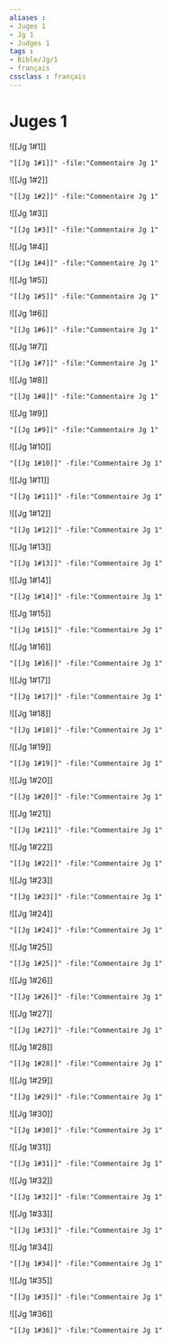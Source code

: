 ```yaml
---
aliases : 
- Juges 1
- Jg 1
- Judges 1
tags : 
- Bible/Jg/1
- français
cssclass : français
---
```


# Juges 1

![[Jg 1#1]]

```query
"[[Jg 1#1]]" -file:"Commentaire Jg 1"
```

![[Jg 1#2]]

```query
"[[Jg 1#2]]" -file:"Commentaire Jg 1"
```

![[Jg 1#3]]

```query
"[[Jg 1#3]]" -file:"Commentaire Jg 1"
```

![[Jg 1#4]]

```query
"[[Jg 1#4]]" -file:"Commentaire Jg 1"
```

![[Jg 1#5]]

```query
"[[Jg 1#5]]" -file:"Commentaire Jg 1"
```

![[Jg 1#6]]

```query
"[[Jg 1#6]]" -file:"Commentaire Jg 1"
```

![[Jg 1#7]]

```query
"[[Jg 1#7]]" -file:"Commentaire Jg 1"
```

![[Jg 1#8]]

```query
"[[Jg 1#8]]" -file:"Commentaire Jg 1"
```

![[Jg 1#9]]

```query
"[[Jg 1#9]]" -file:"Commentaire Jg 1"
```

![[Jg 1#10]]

```query
"[[Jg 1#10]]" -file:"Commentaire Jg 1"
```

![[Jg 1#11]]

```query
"[[Jg 1#11]]" -file:"Commentaire Jg 1"
```

![[Jg 1#12]]

```query
"[[Jg 1#12]]" -file:"Commentaire Jg 1"
```

![[Jg 1#13]]

```query
"[[Jg 1#13]]" -file:"Commentaire Jg 1"
```

![[Jg 1#14]]

```query
"[[Jg 1#14]]" -file:"Commentaire Jg 1"
```

![[Jg 1#15]]

```query
"[[Jg 1#15]]" -file:"Commentaire Jg 1"
```

![[Jg 1#16]]

```query
"[[Jg 1#16]]" -file:"Commentaire Jg 1"
```

![[Jg 1#17]]

```query
"[[Jg 1#17]]" -file:"Commentaire Jg 1"
```

![[Jg 1#18]]

```query
"[[Jg 1#18]]" -file:"Commentaire Jg 1"
```

![[Jg 1#19]]

```query
"[[Jg 1#19]]" -file:"Commentaire Jg 1"
```

![[Jg 1#20]]

```query
"[[Jg 1#20]]" -file:"Commentaire Jg 1"
```

![[Jg 1#21]]

```query
"[[Jg 1#21]]" -file:"Commentaire Jg 1"
```

![[Jg 1#22]]

```query
"[[Jg 1#22]]" -file:"Commentaire Jg 1"
```

![[Jg 1#23]]

```query
"[[Jg 1#23]]" -file:"Commentaire Jg 1"
```

![[Jg 1#24]]

```query
"[[Jg 1#24]]" -file:"Commentaire Jg 1"
```

![[Jg 1#25]]

```query
"[[Jg 1#25]]" -file:"Commentaire Jg 1"
```

![[Jg 1#26]]

```query
"[[Jg 1#26]]" -file:"Commentaire Jg 1"
```

![[Jg 1#27]]

```query
"[[Jg 1#27]]" -file:"Commentaire Jg 1"
```

![[Jg 1#28]]

```query
"[[Jg 1#28]]" -file:"Commentaire Jg 1"
```

![[Jg 1#29]]

```query
"[[Jg 1#29]]" -file:"Commentaire Jg 1"
```

![[Jg 1#30]]

```query
"[[Jg 1#30]]" -file:"Commentaire Jg 1"
```

![[Jg 1#31]]

```query
"[[Jg 1#31]]" -file:"Commentaire Jg 1"
```

![[Jg 1#32]]

```query
"[[Jg 1#32]]" -file:"Commentaire Jg 1"
```

![[Jg 1#33]]

```query
"[[Jg 1#33]]" -file:"Commentaire Jg 1"
```

![[Jg 1#34]]

```query
"[[Jg 1#34]]" -file:"Commentaire Jg 1"
```

![[Jg 1#35]]

```query
"[[Jg 1#35]]" -file:"Commentaire Jg 1"
```

![[Jg 1#36]]

```query
"[[Jg 1#36]]" -file:"Commentaire Jg 1"
```

